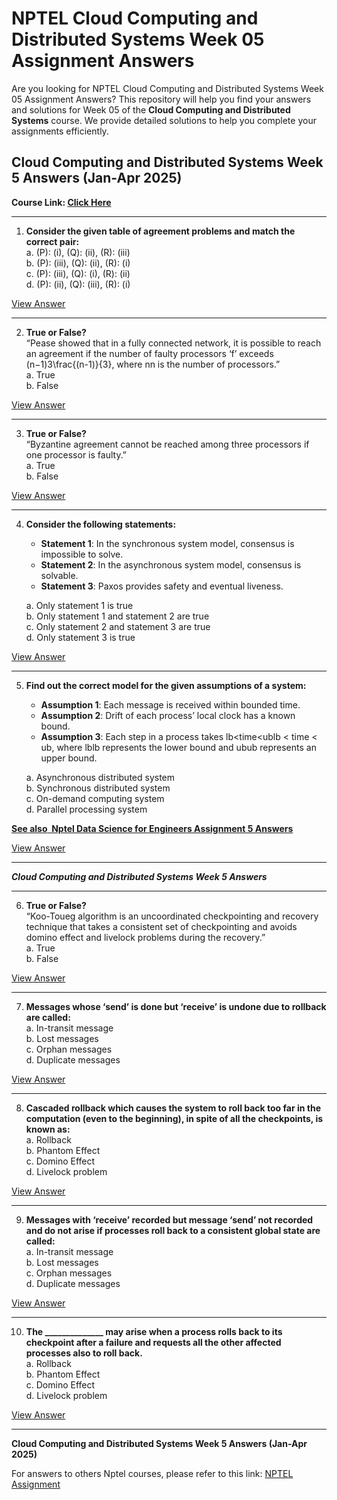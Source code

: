 # NPTEL Cloud Computing and Distributed Systems Week 05 Assignment Answers

Are you looking for NPTEL Cloud Computing and Distributed Systems Week 05 Assignment Answers? This repository will help you find your answers and solutions for Week 05 of the **Cloud Computing and Distributed Systems** course. We provide detailed solutions to help you complete your assignments efficiently.

## Cloud Computing and Distributed Systems Week 5 Answers (Jan-Apr 2025)

**Course Link: [**Click Here**](https://onlinecourses.nptel.ac.in/noc25_cs12/course)**

***

1. **Consider the given table of agreement problems and match the correct pair:**\
   a. (P): (i), (Q): (ii), (R): (iii)\
   b. (P): (iii), (Q): (ii), (R): (i)\
   c. (P): (iii), (Q): (i), (R): (ii)\
   d. (P): (ii), (Q): (iii), (R): (i)

[View Answer](https://my.progiez.com/courses/cloud-computing-and-distributed-systems/)

***

2. **True or False?**\
   “Pease showed that in a fully connected network, it is possible to reach an agreement if the number of faulty processors ‘f’ exceeds (n−1)3\frac{(n-1)}{3}, where nn is the number of processors.”\
   a. True\
   b. False

[View Answer](https://my.progiez.com/courses/cloud-computing-and-distributed-systems/)

***

3. **True or False?**\
   “Byzantine agreement cannot be reached among three processors if one processor is faulty.”\
   a. True\
   b. False

[View Answer](https://my.progiez.com/courses/cloud-computing-and-distributed-systems/)

***

4. **Consider the following statements:**

   - **Statement 1**: In the synchronous system model, consensus is impossible to solve.
   - **Statement 2**: In the asynchronous system model, consensus is solvable.
   - **Statement 3**: Paxos provides safety and eventual liveness.

   a. Only statement 1 is true\
   b. Only statement 1 and statement 2 are true\
   c. Only statement 2 and statement 3 are true\
   d. Only statement 3 is true

[View Answer](https://my.progiez.com/courses/cloud-computing-and-distributed-systems/)

***

5. **Find out the correct model for the given assumptions of a system:**

   - **Assumption 1**: Each message is received within bounded time.
   - **Assumption 2**: Drift of each process’ local clock has a known bound.
   - **Assumption 3**: Each step in a process takes lb\<time\<ublb < time < ub, where lblb represents the lower bound and ubub represents an upper bound.

   a. Asynchronous distributed system\
   b. Synchronous distributed system\
   c. On-demand computing system\
   d. Parallel processing system

[****See also**  **Nptel Data Science for Engineers Assignment 5 Answers****](https://progiez.com/nptel-data-science-for-engineers-assignment-5-answers)

[View Answer](https://my.progiez.com/courses/cloud-computing-and-distributed-systems/)

***

_**Cloud Computing and Distributed Systems Week 5 Answers**_

***

6. **True or False?**\
   “Koo-Toueg algorithm is an uncoordinated checkpointing and recovery technique that takes a consistent set of checkpointing and avoids domino effect and livelock problems during the recovery.”\
   a. True\
   b. False

[View Answer](https://my.progiez.com/courses/cloud-computing-and-distributed-systems/)

***

7. **Messages whose ‘send’ is done but ‘receive’ is undone due to rollback are called:**\
   a. In-transit message\
   b. Lost messages\
   c. Orphan messages\
   d. Duplicate messages

[View Answer](https://my.progiez.com/courses/cloud-computing-and-distributed-systems/)

***

8. **Cascaded rollback which causes the system to roll back too far in the computation (even to the beginning), in spite of all the checkpoints, is known as:**\
   a. Rollback\
   b. Phantom Effect\
   c. Domino Effect\
   d. Livelock problem

[View Answer](https://my.progiez.com/courses/cloud-computing-and-distributed-systems/)

***

9. **Messages with ‘receive’ recorded but message ‘send’ not recorded and do not arise if processes roll back to a consistent global state are called:**\
   a. In-transit message\
   b. Lost messages\
   c. Orphan messages\
   d. Duplicate messages

[View Answer](https://my.progiez.com/courses/cloud-computing-and-distributed-systems/)

***

10. **The \_\_\_\_\_\_\_\_\_\_\_\_\_\_ may arise when a process rolls back to its checkpoint after a failure and requests all the other affected processes also to roll back.**\
    a. Rollback\
    b. Phantom Effect\
    c. Domino Effect\
    d. Livelock problem

[View Answer](https://my.progiez.com/courses/cloud-computing-and-distributed-systems/)

***

**Cloud Computing and Distributed Systems Week 5 Answers (Jan-Apr 2025)**

For answers to others Nptel courses, please refer to this link: [NPTEL Assignment](https://progiez.com/nptel-assignment-answers)
